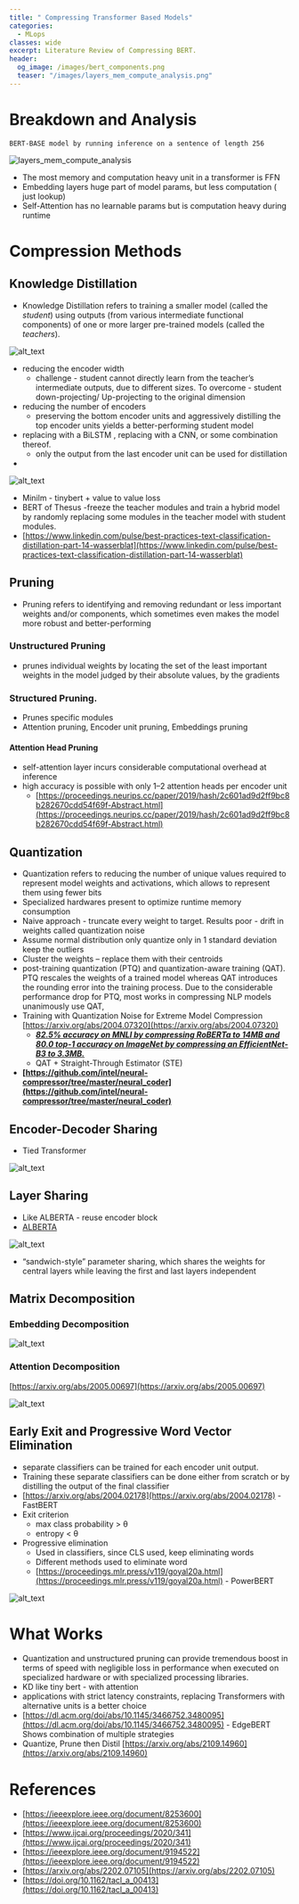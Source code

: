 ```yaml
---
title: " Compressing Transformer Based Models"
categories:
  - MLops
classes: wide
excerpt: Literature Review of Compressing BERT.
header:
  og_image: /images/bert_components.png
  teaser: "/images/layers_mem_compute_analysis.png"
---
```





# Breakdown and Analysis


    BERT-BASE model by running inference on a sentence of length 256



![layers_mem_compute_analysis](/images/layers_mem_compute_analysis.png)

* The most memory and computation heavy unit in a transformer is FFN
* Embedding layers huge part of model params, but less computation ( just lookup)
* Self-Attention has no learnable params but is computation heavy during runtime 


# Compression Methods


## Knowledge Distillation



* Knowledge Distillation refers to training a smaller model (called the _student_) using outputs (from various intermediate functional components) of one or more larger pre-trained models (called the _teachers_).


![alt_text](/images/kd.png "image_tooltip")

* reducing the encoder width
    * challenge - student cannot directly learn from the teacher’s intermediate outputs, due to different sizes. To overcome - student down-projecting/ Up-projecting to the original dimension
* reducing the number of encoders
    * preserving the bottom encoder units and aggressively distilling the top encoder units yields a better-performing student model
* replacing with a BiLSTM , replacing with a CNN, or some combination thereof.
    * only the output from the last encoder unit can be used for distillation
* 

![alt_text](/images/distil_vs_tiny.png "image_tooltip")

* Minilm - tinybert + value to value loss
* BERT of Thesus -freeze the teacher modules and train a hybrid model by randomly replacing some modules in the teacher model with student modules.
* [https://www.linkedin.com/pulse/best-practices-text-classification-distillation-part-14-wasserblat](https://www.linkedin.com/pulse/best-practices-text-classification-distillation-part-14-wasserblat)


## Pruning



* Pruning refers to identifying and removing redundant or less important weights and/or components, which sometimes even makes the model more robust and better-performing


###  Unstructured Pruning



* prunes individual weights by locating the set of the least important weights in the model judged by their absolute values, by the gradients


### Structured Pruning.



* Prunes specific modules
* Attention pruning, Encoder unit pruning, Embeddings pruning


#### Attention Head Pruning



* self-attention layer incurs considerable computational overhead at inference
* high accuracy is possible with only 1–2 attention heads per encoder unit
    * [https://proceedings.neurips.cc/paper/2019/hash/2c601ad9d2ff9bc8b282670cdd54f69f-Abstract.html](https://proceedings.neurips.cc/paper/2019/hash/2c601ad9d2ff9bc8b282670cdd54f69f-Abstract.html) 


## Quantization



* Quantization refers to reducing the number of unique values required to represent model weights and activations, which allows to represent them using fewer bits
* Specialized hardwares present to optimize runtime memory consumption
* Naive approach - truncate every weight to target. Results poor - drift in weights called quantization noise
* Assume normal distribution only quantize only in 1 standard deviation keep the outliers
* Cluster the weights – replace them with their centroids
* post-training quantization (PTQ) and quantization-aware training (QAT). PTQ rescales the weights of a trained model whereas QAT introduces the rounding error into the training process. Due to the considerable performance drop for PTQ, most works in compressing NLP models unanimously use QAT,
* Training with Quantization Noise for Extreme Model Compression  [https://arxiv.org/abs/2004.07320](https://arxiv.org/abs/2004.07320)
    * **_<span style="text-decoration:underline;"> 82.5% accuracy on MNLI by compressing RoBERTa to 14MB and 80.0 top-1 accuracy on ImageNet by compressing an EfficientNet-B3 to 3.3MB.</span>_**
    * QAT + Straight-Through Estimator (STE)
* **[https://github.com/intel/neural-compressor/tree/master/neural_coder](https://github.com/intel/neural-compressor/tree/master/neural_coder)**


## Encoder-Decoder Sharing



* Tied Transformer

![alt_text](/images/tied_transf.png "image_tooltip")


## Layer Sharing

* Like ALBERTA - reuse encoder block
* [ALBERTA](https://k-for-code.github.io/Alberta/)


![alt_text](/images/albert-parameter-sharing.png "image_tooltip")

* “sandwich-style” parameter sharing, which shares the weights for central layers while leaving the first and last layers independent


## Matrix Decomposition


### Embedding Decomposition


![alt_text](/images/embedding-decompose-albert.png "image_tooltip")



### Attention Decomposition

[https://arxiv.org/abs/2005.00697](https://arxiv.org/abs/2005.00697) 


![alt_text](/images/attn_decompose.png "image_tooltip")



## Early Exit and Progressive Word Vector Elimination



* separate classifiers can be trained for each encoder unit output. 
* Training these separate classifiers can be done either from scratch or by distilling the output of the final classifier
* [https://arxiv.org/abs/2004.02178](https://arxiv.org/abs/2004.02178) - FastBERT
* Exit criterion
    * max class probability > θ
    * entropy &lt; θ 
* Progressive elimination
    * Used in classifiers, since CLS used, keep eliminating words
    * Different methods used to eliminate word
    * [https://proceedings.mlr.press/v119/goyal20a.html](https://proceedings.mlr.press/v119/goyal20a.html) - PowerBERT




![alt_text](/images/early_exit.png "image_tooltip")



# What Works



* Quantization and unstructured pruning can provide tremendous boost in terms of speed with negligible loss in performance when executed on specialized hardware or with specialized processing libraries.
* KD like tiny bert - with attention
* applications with strict latency constraints, replacing Transformers with alternative units is a better choice
* [https://dl.acm.org/doi/abs/10.1145/3466752.3480095](https://dl.acm.org/doi/abs/10.1145/3466752.3480095) - EdgeBERT Shows combination of multiple strategies
* Quantize, Prune then Distil [https://arxiv.org/abs/2109.14960](https://arxiv.org/abs/2109.14960) 

# References



* [https://ieeexplore.ieee.org/document/8253600](https://ieeexplore.ieee.org/document/8253600) 
* [https://www.ijcai.org/proceedings/2020/341](https://www.ijcai.org/proceedings/2020/341) 
* [https://ieeexplore.ieee.org/document/9194522](https://ieeexplore.ieee.org/document/9194522) 
* [https://arxiv.org/abs/2202.07105](https://arxiv.org/abs/2202.07105) 
* [https://doi.org/10.1162/tacl_a_00413](https://doi.org/10.1162/tacl_a_00413)
